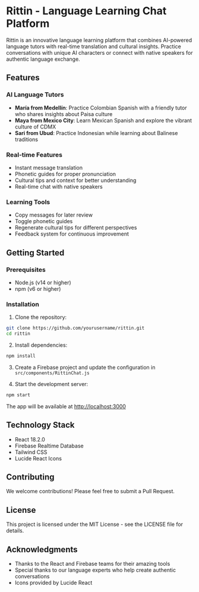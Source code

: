 # Rittin - Language Learning Chat Platform

Rittin is an innovative language learning platform that combines AI-powered language tutors with real-time translation and cultural insights. Practice conversations with unique AI characters or connect with native speakers for authentic language exchange.

## Features

### AI Language Tutors
- **María from Medellín**: Practice Colombian Spanish with a friendly tutor who shares insights about Paisa culture
- **Maya from Mexico City**: Learn Mexican Spanish and explore the vibrant culture of CDMX
- **Sari from Ubud**: Practice Indonesian while learning about Balinese traditions

### Real-time Features
- Instant message translation
- Phonetic guides for proper pronunciation
- Cultural tips and context for better understanding
- Real-time chat with native speakers

### Learning Tools
- Copy messages for later review
- Toggle phonetic guides
- Regenerate cultural tips for different perspectives
- Feedback system for continuous improvement

## Getting Started

### Prerequisites
- Node.js (v14 or higher)
- npm (v6 or higher)

### Installation

1. Clone the repository:
```bash
git clone https://github.com/yourusername/rittin.git
cd rittin
```

2. Install dependencies:
```bash
npm install
```

3. Create a Firebase project and update the configuration in `src/components/RittinChat.js`

4. Start the development server:
```bash
npm start
```

The app will be available at [http://localhost:3000](http://localhost:3000)

## Technology Stack

- React 18.2.0
- Firebase Realtime Database
- Tailwind CSS
- Lucide React Icons

## Contributing

We welcome contributions! Please feel free to submit a Pull Request.

## License

This project is licensed under the MIT License - see the LICENSE file for details.

## Acknowledgments

- Thanks to the React and Firebase teams for their amazing tools
- Special thanks to our language experts who help create authentic conversations
- Icons provided by Lucide React

